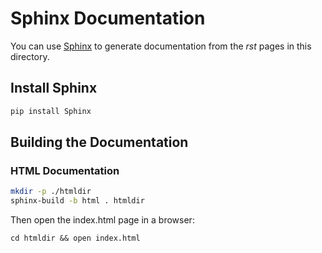 # Sphinx Documentation

You can use [Sphinx](http://sphinx-doc.org/index.html) to generate
documentation from the _rst_ pages in this directory.

## Install Sphinx

```bash
pip install Sphinx
```

## Building the Documentation

### HTML Documentation

```bash
mkdir -p ./htmldir
sphinx-build -b html . htmldir
```

Then open the index.html page in a browser:
```
cd htmldir && open index.html
```
